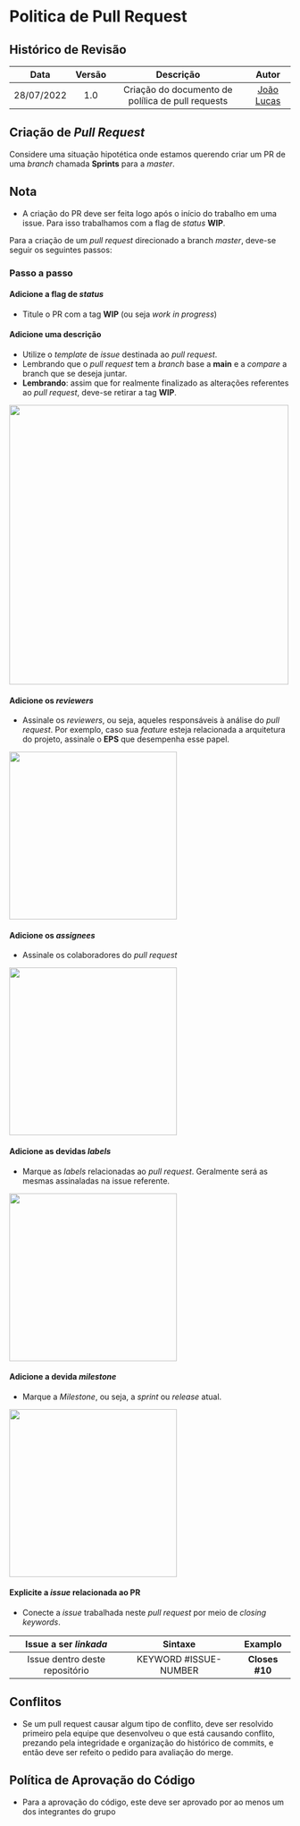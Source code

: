 # Politica de Pull Request
## Histórico de Revisão

|Data       | Versão | Descrição            | Autor             |
|:----------:|:------:|:--------------------:|:-----------------:|
| 28/07/2022 | 1.0 | Criação do documento de polílica de pull requests |   [João Lucas](https://github.com/HacKairos)  |

## Criação de _Pull Request_

Considere uma situação hipotética onde estamos querendo criar um PR de uma _branch_ chamada **Sprints** para a _master_.

## Nota

- A criação do PR deve ser feita logo após o início do trabalho em uma issue. Para isso trabalhamos com a flag de _status_ **WIP**.


 Para a criação de um _pull request_ direcionado a branch _master_, deve-se seguir os seguintes passos:

### Passo a passo

#### Adicione a flag de _status_

* Titule o PR com a tag **WIP** (ou seja _work in progress_) 

#### Adicione uma descrição

* Utilize o _template_ de _issue_ destinada ao _pull request_.
* Lembrando que o _pull request_ tem a _branch_ base a **main** e a _compare_ a branch que se deseja juntar.
* **Lembrando**: assim que for realmente finalizado as alterações referentes ao _pull request_, deve-se retirar a tag **WIP**.

<img src="https://user-images.githubusercontent.com/57872849/181664869-28a47783-943e-45ff-88e2-884cec043d67.png" width="500">
 
#### Adicione os _reviewers_ 

* Assinale os _reviewers_, ou seja, aqueles responsáveis à análise do _pull request_. Por exemplo, caso sua _feature_ esteja relacionada a arquitetura do projeto, assinale o **EPS** que desempenha esse papel.

<img src="https://user-images.githubusercontent.com/57872849/181664313-2dd4bbaa-c42b-41f0-87d9-6ec3d8312724.png" width="300">


#### Adicione os _assignees_

* Assinale os colaboradores do _pull request_

<img src="https://user-images.githubusercontent.com/57872849/181663332-1f52c00f-183e-457d-9ba2-31bb6525b382.png" width="300">

#### Adicione as devidas _labels_

* Marque as _labels_ relacionadas ao _pull request_. Geralmente será as mesmas assinaladas na issue referente.

<img src="https://user-images.githubusercontent.com/57872849/181663149-7622a2f1-0cb0-4e47-b6e0-6c056cf2eddc.png" width="300">

#### Adicione a devida _milestone_

* Marque a _Milestone_, ou seja, a _sprint_ ou _release_ atual.

<img src="https://user-images.githubusercontent.com/57872849/181663407-91a910ae-6c51-493d-ac2a-61fc37f798a0.png" width="300">

#### Explicite a _issue_ relacionada ao PR

* Conecte a _issue_ trabalhada neste _pull request_ por meio de _closing keywords_.


| Issue a ser _linkada_ | Sintaxe | Examplo |
|:----------:|:------:|:--------------------:|
|Issue dentro deste repositório|KEYWORD #ISSUE-NUMBER|**Closes #10**|

## Conflitos

* Se um pull request causar algum tipo de conflito, deve ser resolvido primeiro pela equipe que desenvolveu o que está causando conflito, prezando pela integridade e organização do histórico de commits, e então deve ser refeito o pedido para avaliação do merge.

## Política de Aprovação do Código

* Para a aprovação do código, este deve ser aprovado por ao menos um dos integrantes do grupo

